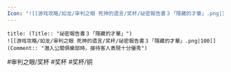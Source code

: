 ```yaml
---
Icon: "![[游戏攻略/如龙/审判之眼 死神的遗言/奖杯/祕密報告書３「隱藏的才華」.png|30]]"
---
```

```ad-common-bronze-trophy
title: (Title:: "祕密報告書３「隱藏的才華」")
![[游戏攻略/如龙/审判之眼 死神的遗言/奖杯/祕密報告書３「隱藏的才華」.png|100]]
(Comment:: "潛入公關俱樂部時，接待客人表現十分優秀")
```

#审判之眼/奖杯 #奖杯 #奖杯/铜
